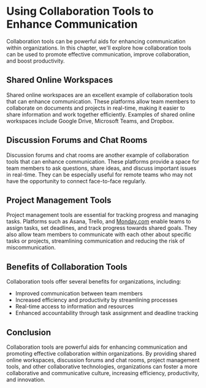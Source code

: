 Using Collaboration Tools to Enhance Communication
========================================================================================================================

Collaboration tools can be powerful aids for enhancing communication within organizations. In this chapter, we'll explore how collaboration tools can be used to promote effective communication, improve collaboration, and boost productivity.

Shared Online Workspaces
------------------------

Shared online workspaces are an excellent example of collaboration tools that can enhance communication. These platforms allow team members to collaborate on documents and projects in real-time, making it easier to share information and work together efficiently. Examples of shared online workspaces include Google Drive, Microsoft Teams, and Dropbox.

Discussion Forums and Chat Rooms
--------------------------------

Discussion forums and chat rooms are another example of collaboration tools that can enhance communication. These platforms provide a space for team members to ask questions, share ideas, and discuss important issues in real-time. They can be especially useful for remote teams who may not have the opportunity to connect face-to-face regularly.

Project Management Tools
------------------------

Project management tools are essential for tracking progress and managing tasks. Platforms such as Asana, Trello, and [Monday.com](http://Monday.com) enable teams to assign tasks, set deadlines, and track progress towards shared goals. They also allow team members to communicate with each other about specific tasks or projects, streamlining communication and reducing the risk of miscommunication.

Benefits of Collaboration Tools
-------------------------------

Collaboration tools offer several benefits for organizations, including:

* Improved communication between team members
* Increased efficiency and productivity by streamlining processes
* Real-time access to information and resources
* Enhanced accountability through task assignment and deadline tracking

Conclusion
----------

Collaboration tools are powerful aids for enhancing communication and promoting effective collaboration within organizations. By providing shared online workspaces, discussion forums and chat rooms, project management tools, and other collaborative technologies, organizations can foster a more collaborative and communicative culture, increasing efficiency, productivity, and innovation.

